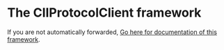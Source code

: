 # The CIIProtocolClient framework

If you are not automatically forwarded, [Go here for documentation of this framework](CIIProtocolClient/index.html).

<script type="text/javascript">
document.location="CIIProtocolClient/index.html";
</script>
